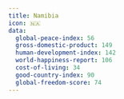 ```yaml
---
title: Namibia
icon: 🇳🇦
data:
  global-peace-index: 56
  gross-domestic-product: 149
  human-development-index: 142
  world-happiness-report: 106
  cost-of-living: 34
  good-country-index: 90
  global-freedom-score: 74
---
```


